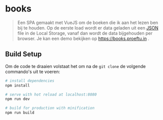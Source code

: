 # books

> Een SPA gemaakt met VueJS om de boeken die ik aan het lezen ben bij te houden. Op de eerste load wordt er data geladen uit een [JSON](src/initialData.json) file in de Local Storage, vanaf dan wordt de data bijgehouden per browser. Je kan een demo bekijken op https://books.proeftu.in .

## Build Setup
Om de code te draaien volstaat het om na de `git clone` de volgende commando's uit te voeren:

``` bash
# install dependencies
npm install

# serve with hot reload at localhost:8080
npm run dev

# build for production with minification
npm run build
```